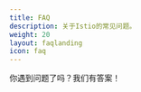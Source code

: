 ```yaml
---
title: FAQ
description: 关于Istio的常见问题。
weight: 20
layout: faqlanding
icon: faq
---
```


你遇到问题了吗？我们有答案！
